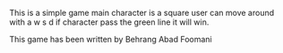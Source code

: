 This is a simple game main character is a square user can move around with a w s d
if character pass the green line it will win. 

This game has been written by Behrang Abad Foomani
